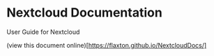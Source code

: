 # Nextcloud Documentation
User Guide for Nextcloud

(view this document online)[https://flaxton.github.io/NextcloudDocs/]

